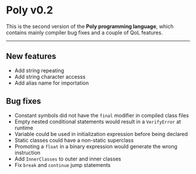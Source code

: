 # Poly v0.2
This is the second version of the **Poly programming language**, which contains
mainly compiler bug fixes and a couple of QoL features.


---


## New features
- Add string repeating
- Add string character accesss
- Add alias name for importation


## Bug fixes
- Constant symbols did not have the `final` modifier in compiled class files
- Empty nested conditional statements would result in a `VerifyError` at runtime
- Variable could be used in initialization expression before being declared
- Static classes could have a non-static superclass
- Promoting a `float` in a binary expression would generate the wrong instruction
- Add `InnerClasses` to outer and inner classes
- Fix `break` and `continue` jump statements